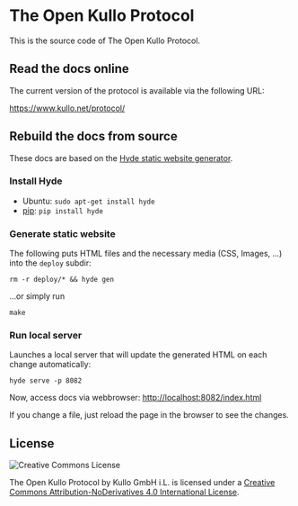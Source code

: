# The Open Kullo Protocol

This is the source code of The Open Kullo Protocol.

## Read the docs online

The current version of the protocol is available via the following URL:

https://www.kullo.net/protocol/

## Rebuild the docs from source

These docs are based on the [Hyde static website generator](https://hyde.github.io/).

### Install Hyde

* Ubuntu: `sudo apt-get install hyde`
* [pip](https://pip.pypa.io/en/latest/installing.html): `pip install hyde`

### Generate static website

The following puts HTML files and the necessary media (CSS, Images, ...) into the `deploy` subdir:

    rm -r deploy/* && hyde gen

...or simply run

    make

### Run local server

Launches a local server that will update the generated HTML on each change automatically:

    hyde serve -p 8082

Now, access docs via webbrowser: <http://localhost:8082/index.html>

If you change a file, just reload the page in the browser to see the changes.

## License

![Creative Commons License](https://i.creativecommons.org/l/by-nd/4.0/88x31.png)

The Open Kullo Protocol by Kullo GmbH i.L. is licensed under a
[Creative Commons Attribution-NoDerivatives 4.0 International License](http://creativecommons.org/licenses/by-nd/4.0/).
